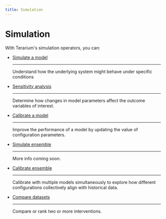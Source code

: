 ```yaml
---
title: Simulation
---
```


# Simulation

With Terarium's simulation operators, you can:

<div class="grid cards" markdown>

-   [Simulate a model](simulate-model.md)

    ---

    Understand how the underlying system might behave under specific conditions

-   [Sensitivity analysis](sensitivity-analysis.md)

    ---

    Determine how changes in model parameters affect the outcome variables of interest.


-   [Calibrate a model](calibrate-model.md)

    ---

    Improve the performance of a model by updating the value of configuration parameters.

-   [Simulate ensemble](simulate-ensemble.md)

    ---

    More info coming soon.

-   [Calibrate ensemble](calibrate-ensemble.md)

    ---

    Calibrate with multiple models simultaneously to explore how different configurations collectively align with historical data.

-   [Compare datasets](compare-datasets.md)

    ---

    Compare or rank two or more interventions.

</div>
